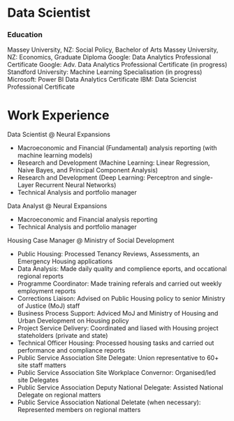 # Data Scientist
### Education
Massey University, NZ: Social Policy, Bachelor of Arts
Massey University, NZ: Economics, Graduate Diploma
Google: Data Analytics Professional Certificate
Google: Adv. Data Analytics Professional Certificate (in progress)
Standford University: Machine Learning Specialisation (in progress)
Microsoft: Power BI Data Analytics Certificate
IBM: Data Sciencist Professional Certificate

# Work Experience
Data Scientist @ Neural Expansions 
- Macroeconomic and Financial (Fundamental) analysis reporting (with machine learning models)
- Research and Development (Machine Learning: Linear Regression, Naive Bayes, and Principal Component Analysis)
- Research and Development (Deep Learning: Perceptron and single-Layer Recurrent Neural Networks)
- Technical Analysis and portfolio manager

Data Analyst @ Neural Expansions 
- Macroeconomic and Financial analysis reporting
- Technical Analysis and portfolio manager

Housing Case Manager @ Ministry of Social Development 
- Public Housing: Processed Tenancy Reviews, Assessments, an Emergency Housing applications
- Data Analysis: Made daily quality and complience eports, and occational regional reports
- Programme Coordinator: Made training referals and carried out weekly employment reports
- Corrections Liaison: Advised on Public Housing policy to senior Ministry of Justice (MoJ) staff
- Business Process Support: Adviced MoJ and Ministry of Housing and Urban Development on Housing policy
- Project Service Delivery: Coordinated and liased with Housing project stateholders (private and state)
- Technical Officer Housing: Processed housing tasks and carried out performance and compliance reports
- Public Service Association Site Delegate: Union representative to 60+ site staff matters
- Public Service Association Site Workplace Convernor: Organised/led site Delegates
- Public Service Association Deputy National Delegate: Assisted National Delegate on regional matters
- Public Service Association National Deletate (when necessary): Represented members on regional matters

